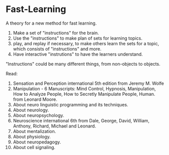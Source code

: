 # Fast-Learning
A theory for a new method for fast learning.

1. Make a set of "instructions" for the brain.
2. Use the "instructions" to make plan of sets for learning topics.
3. play, and replay if necessary, to make others learn the sets for a topic, which consists of "instructions" and more.
4. Have interactive "instrutions" to have the learners understand.

"Instructions" could be many different things, from non-objects to objects.

Read:
1. Sensation and Perception international 5th edition from Jeremy M. Wolfe
2. Manipulation - 6 Manuscripts: Mind Control, Hypnosis, Manipulation, How to Analyze People, How to Secretly Manipulate People, Human. from Leonard Moore.
3. About neuro linguistic programming and its techniques.
4. About neurology.
5. About neuropsychology.
6. Neuroscience international 6th from Dale, George, David, William, Anthony, Richard, Michael and Leonard.
7. About mentalization.
8. About physiology.
9. About neuropedagogy.
10. About cell signaling.
